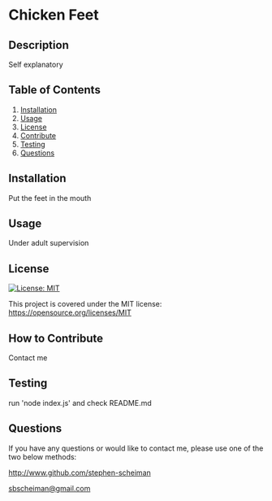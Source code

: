 # Chicken Feet 
  ## Description
  Self explanatory
  ## Table of Contents
  1. [Installation](#installation)
  2. [Usage](#usage)
  3. [License](#license)
  4. [Contribute](#contribute)
  5. [Testing](#tests)
  6. [Questions](#questions)
  ## Installation <a name="installation"></a>
  Put the feet in the mouth
  ## Usage <a name="usage"></a>
  Under adult supervision
  ## License <a name="license"></a>
  [![License: MIT](https://img.shields.io/badge/License-MIT-yellow.svg)](https://opensource.org/licenses/MIT)

  This project is covered under the MIT license: https://opensource.org/licenses/MIT
  ## How to Contribute <a name="contribute"></a>
  Contact me
  ## Testing <a name="tests"></a>
  run 'node index.js' and check README.md
  ## Questions <a name="questions"></a>
  If you have any questions or would like to contact me, please use one of the two below methods:

  http://www.github.com/stephen-scheiman

  sbscheiman@gmail.com